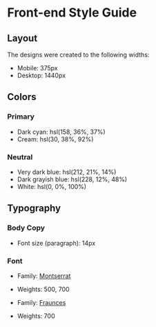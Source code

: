 # Front-end Style Guide

## Layout

The designs were created to the following widths:

-   Mobile: 375px
-   Desktop: 1440px

## Colors

### Primary

-   Dark cyan: hsl(158, 36%, 37%)
-   Cream: hsl(30, 38%, 92%)

### Neutral

-   Very dark blue: hsl(212, 21%, 14%)
-   Dark grayish blue: hsl(228, 12%, 48%)
-   White: hsl(0, 0%, 100%)

## Typography

### Body Copy

-   Font size (paragraph): 14px

### Font

-   Family: [Montserrat](https://fonts.google.com/specimen/Montserrat)
-   Weights: 500, 700

-   Family: [Fraunces](https://fonts.google.com/specimen/Fraunces)
-   Weights: 700
